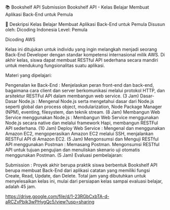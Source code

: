 📚 Bookshelf API
Submission Bookshelf API - Kelas Belajar Membuat Aplikasi Back-End untuk Pemula

🚀 Deskripsi Kelas
Belajar Membuat Aplikasi Back-End untuk Pemula
Disusun oleh: Dicoding Indonesia
Level: Pemula

Dicoding AWS

Kelas ini ditujukan untuk individu yang ingin melangkah menjadi seorang Back-End Developer dengan standar kompetensi internasional milik AWS. Di akhir kelas, siswa dapat membuat RESTful API sederhana secara mandiri untuk mendukung fungsionalitas suatu aplikasi.

Materi yang dipelajari:

Pengenalan ke Back-End : Menjelaskan peran front-end dan back-end, bagaimana cara client dan server berkomunikasi melalui protokol HTTP, dan arsitektur RESTFul API dalam membangun web service. (3 Jam)
Dasar-Dasar Node.js : Mengenal Node.js serta mengetahui dasar dari Node.js seperti global dan process object, modularization, Node Package Manager (NPM), eventing, filesystem, dan teknik stream. (8 Jam)
Membangun Web Service menggunakan Node.js : Membangun Web Service menggunakan Node.js secara native dan melalui framework Hapi, membangun RESTFul API sederhana. (10 Jam)
Deploy Web Service : Mengenal dan menggunakan Amazon EC2, mengoperasikan Amazon EC2 melalui SSH, menjalankan RESTFul API di Amazon EC2. (5 Jam)
Mengonsumsi dan Menguji RESTful API menggunakan Postman : Memasang Postman. Mengonsumsi RESTful API untuk tujuan pengujian dan menuliskan skenario uji otomatis menggunakan Postman. (5 Jam)
Evaluasi pembelajaran:

Submission : Proyek akhir berupa praktik siswa berbentuk Bookshelf API berupa membuat Back-End dari aplikasi catatan yang memiliki fungsi Create, Read, Update, dan Delete.
Total jam yang dibutuhkan untuk menyelesaikan kelas ini, mulai dari persiapan kelas sampai evaluasi belajar, adalah 45 jam.


https://drive.google.com/file/d/1-23RGbCxbTA-d-aRCZvPbik3wPHygQc5/view?usp=sharing
